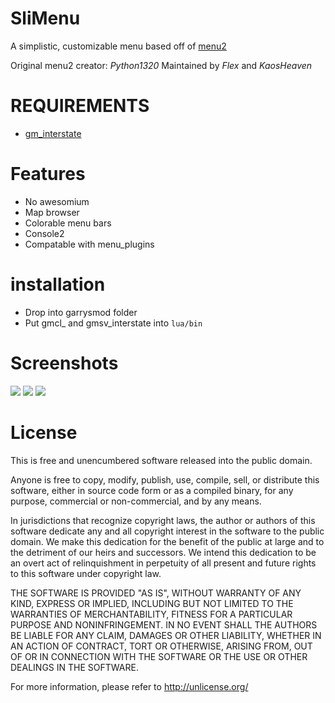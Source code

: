 # SliMenu
A simplistic, customizable menu based off of [menu2](https://github.com/LUModder/gmod_menu2)

Original menu2 creator: _Python1320_
Maintained by _Flex_ and _KaosHeaven_

REQUIREMENTS
=======
 - [gm_interstate](https://github.com/danielga/gm_interstate)

Features
=======
 - No awesomium
 - Map browser
 - Colorable menu bars
 - Console2
 - Compatable with menu_plugins

installation
=======
 - Drop into garrysmod folder
 - Put gmcl_ and gmsv_interstate into ```lua/bin```

Screenshots
=======
![](http://flexbox.us.to/ShareX/2016/05/hl2_2016-05-26_19-46-54.png)
![](http://flexbox.us.to/ShareX/2016/05/hl2_2016-05-26_19-47-41.png)
![](http://flexbox.us.to/ShareX/2016/05/hl2_2016-05-26_19-47-51.png)

License
=======
This is free and unencumbered software released into the public domain.

Anyone is free to copy, modify, publish, use, compile, sell, or
distribute this software, either in source code form or as a compiled
binary, for any purpose, commercial or non-commercial, and by any
means.

In jurisdictions that recognize copyright laws, the author or authors
of this software dedicate any and all copyright interest in the
software to the public domain. We make this dedication for the benefit
of the public at large and to the detriment of our heirs and
successors. We intend this dedication to be an overt act of
relinquishment in perpetuity of all present and future rights to this
software under copyright law.

THE SOFTWARE IS PROVIDED "AS IS", WITHOUT WARRANTY OF ANY KIND,
EXPRESS OR IMPLIED, INCLUDING BUT NOT LIMITED TO THE WARRANTIES OF
MERCHANTABILITY, FITNESS FOR A PARTICULAR PURPOSE AND NONINFRINGEMENT.
IN NO EVENT SHALL THE AUTHORS BE LIABLE FOR ANY CLAIM, DAMAGES OR
OTHER LIABILITY, WHETHER IN AN ACTION OF CONTRACT, TORT OR OTHERWISE,
ARISING FROM, OUT OF OR IN CONNECTION WITH THE SOFTWARE OR THE USE OR
OTHER DEALINGS IN THE SOFTWARE.

For more information, please refer to <http://unlicense.org/>
